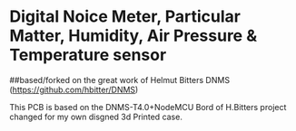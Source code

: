 # Digital Noice Meter, Particular Matter, Humidity, Air Pressure & Temperature sensor
##based/forked on the great work of Helmut Bitters DNMS (https://github.com/hbitter/DNMS)

This PCB is based on the DNMS-T4.0+NodeMCU Bord of H.Bitters project changed for my own disgned 3d Printed case.